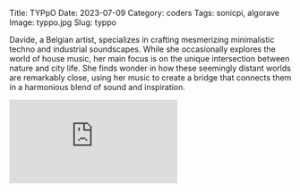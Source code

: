 Title: TYPpO
Date: 2023-07-09
Category: coders
Tags: sonicpi, algorave
Image: typpo.jpg
Slug: typpo

Davide, a Belgian artist, specializes in crafting mesmerizing minimalistic techno and industrial soundscapes. While she occasionally explores the world of house music, her main focus is on the unique intersection between nature and city life. She finds wonder in how these seemingly distant worlds are remarkably close, using her music to create a bridge that connects them in a harmonious blend of sound and inspiration.


<div class='auto-resizable-iframe'>
<div class="cyber-tile-big cyber-tile-vid fg-dark bg-blue">
<iframe src="https://www.youtube.com/embed/q0wgkX5SBw0?si=GonzfVtFnwxJePcP" title="YouTube video player" frameborder="0" allow="accelerometer; autoplay; clipboard-write; encrypted-media; gyroscope; picture-in-picture; web-share" allowfullscreen></iframe>
</div>
</div>